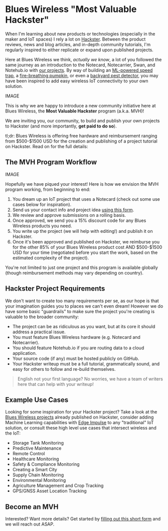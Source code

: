 # Blues Wireless "Most Valuable Hackster"

When I'm learning about new products or technologies (especially in the maker and IoT spaces) I rely a lot on [Hackster](https://www.hackster.io/). Between the product reviews, news and blog articles, and in-depth community tutorials, I'm regularly inspired to either replicate or expand upon published projects.

Here at Blues Wireless we think, *actually we know*, a lot of you followed the same journey as an introduction to the Notecard, Notecarrier, Swan, and Notehub.io with [our projects](https://www.hackster.io/blues-wireless). By way of building an [ML-powered speed trap](https://www.hackster.io/rob-lauer/busted-create-an-ml-powered-speed-trap-b1e5d1), a [fire-breathing pumpkin](https://www.hackster.io/zachary_fields/boo-lues-fire-breathing-pumpkin-8639e7), or even a [backyard pest detector](https://www.hackster.io/tjvantoll/what-s-destroying-my-yard-pest-detection-with-raspberry-pi-890c3a), you may have been inspired to add easy wireless IoT connectivity to your own solution.

IMAGE

This is why we are happy to introduce a new community initiative here at Blues Wireless, the **Most Valuable Hackster** program (a.k.a. MVH)!

We are inviting you, our community, to build and publish your own projects to Hackster (and more importantly, **get paid to do so**).

tl;dr: Blues Wireless is offering free hardware and reimbursement ranging from \$500-\$1500 USD for the creation and publishing of a project tutorial on Hackster. Read on for the full details:

## The MVH Program Workflow

IMAGE

Hopefully we have piqued your interest! Here is how we envision the MVH program working, from beginning to end:

1. You dream up an IoT project that uses a Notecard (check out some use cases below for inspiration).
2. Send us your contact info and project idea [using this form](https://register.blues.io/blues-wireless-project-bounty-program-signup).
3. We review and approve submissions on a rolling basis.
4. Once approved, we send you a 15% discount code for any Blues Wireless products you need.
5. You write up the project (we will help with editing!) and publish it on Hackster.
6. Once it's been approved and published on Hackster, we reimburse you for the other 85% of your Blues Wireless product cost AND \$500-\$1500 USD for your time (negotiated before you start the work, based on the estimated complexity of the project).

You're not limited to just one project and this program is available globally (though reimbursement methods may vary depending on country).

## Hackster Project Requirements

We don't want to create too many requirements per se, as our hope is that your imagination guides you to places we can't even dream! However we do have some basic "guardrails" to make sure the project you're creating is valuable to the broader community:

- The project can be as ridiculous as you want, but at its core it should address a practical issue.
- You must feature Blues Wireless hardware (e.g. Notecard and Notecarrier).
- You should feature Notehub.io if you are routing data to a cloud application.
- Your source code (if any) must be hosted publicly on GitHub.
- Your Hackster writeup must be a full tutorial, grammatically sound, and easy for others to follow and re-build themselves.

> English not your first language? No worries, we have a team of writers here that can help with your writeup!

## Example Use Cases

Looking for some inspiration for your Hackster project? Take a look at the [Blues Wireless projects](https://www.hackster.io/blues-wireless/projects) already published on Hackster, consider adding Machine Learning capabilities with [Edge Impulse](https://edgeimpulse.com/) to any "traditional" IoT solution, or consult these high level use cases that intersect wireless and the IoT:

- Storage Tank Monitoring
- Predictive Maintenance
- Remote Control
- Healthcare Monitoring	
- Safety & Compliance Monitoring
- Creating a Smart City
- Supply Chain Monitoring
- Environmental Monitoring
- Agriculture Management and Crop Tracking
- GPS/GNSS Asset Location Tracking

## Become an MVH

Interested? Want more details? Get started by [filling out this short form](https://register.blues.io/blues-wireless-project-bounty-program-signup) and we will reach out ASAP.
